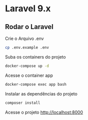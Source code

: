 
# Laravel 9.x 

## Rodar o Laravel

Crie o Arquivo .env
```sh
cp .env.example .env
```

Suba os containers do projeto
```sh
docker-compose up -d
```


Acesse o container app
```sh
docker-compose exec app bash
```

Instalar as dependências do projeto
```sh
composer install
```

Acesse o projeto
[http://localhost:8000](http://localhost:8000)
